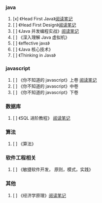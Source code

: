 ### java

1. [x] 《Head First Java》[阅读笔记](https://github.com/liu-dongyu/reading-plan/blob/master/head-first-java/note.md)
2. [ ] 《Head First Design》[阅读笔记](https://github.com/liu-dongyu/reading-plan/blob/master/head-first-design/note.md)
3. [ ] 《Java 并发编程实战》[阅读笔记](https://github.com/liu-dongyu/reading-plan/blob/master/java-concurrency-in-practice/note.md)
4. [ ] 《深入理解 Java 虚拟机》
5. [ ] 《effective java》
6. [ ] 《Java 核心技术》
7. [ ] 《Thinking in Java》

### javascript

1. [ ] 《你不知道的 javascript》上卷 [阅读笔记](https://github.com/liu-dongyu/reading-plan/blob/master/u-dont-konw-js/bookone.md)
2. [ ] 《你不知道的 javascript》中卷
3. [ ] 《你不知道的 javascript》下卷

### 数据库

1. [ ] 《SQL 进阶教程》 [阅读笔记](https://github.com/liu-dongyu/reading-plan/blob/master/sql-advanced-terrain/note.md)

### 算法

1. [ ] 《算法》

### 软件工程相关

1. [ ] 《敏捷软件开发， 原则，模式，实践》

### 其他

1. [ ] 《经济学原理》[阅读笔记](https://github.com/liu-dongyu/reading-plan/blob/master/economic-principles/note.md)
